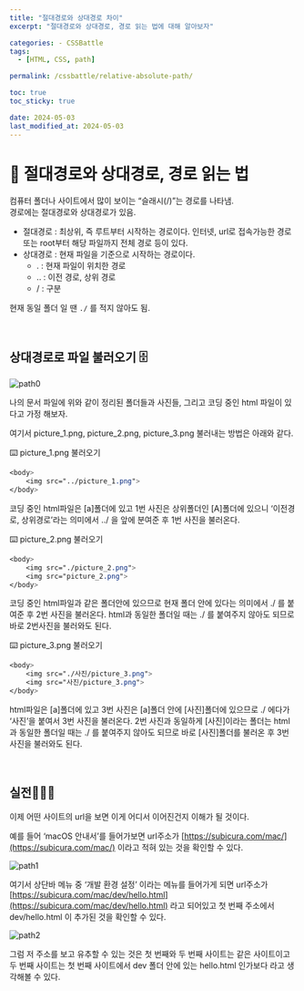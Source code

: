 ```yaml
---
title: "절대경로와 상대경로 차이"
excerpt: "절대경로와 상대경로, 경로 읽는 법에 대해 알아보자"

categories: - CSSBattle
tags:
  - [HTML, CSS, path]

permalink: /cssbattle/relative-absolute-path/

toc: true
toc_sticky: true

date: 2024-05-03
last_modified_at: 2024-05-03
---
```


# 🧭 절대경로와 상대경로, 경로 읽는 법

컴퓨터 폴더나 사이트에서 많이 보이는 “슬래시(/)”는 경로를 나타냄.  
경로에는 절대경로와 상대경로가 있음.

- 절대경로 : 최상위, 즉 루트부터 시작하는 경로이다. 인터넷, url로 접속가능한 경로 또는 root부터 해당 파일까지 전체 경로 등이 있다.
- 상대경로 : 현재 파일을 기준으로 시작하는 경로이다.
  - . : 현재 파일이 위치한 경로
  - .. : 이전 경로, 상위 경로
  - / : 구분

현재 동일 폴더 일 땐 `./` 를 적지 않아도 됨.

<br>

## 상대경로로 파일 불러오기 🗄️

![path0](https://Yooniverse42.github.io/assets/images/posts_img/categories01-htmlcss/002-00-path.png)

나의 문서 파일에 위와 같이 정리된 폴더들과 사진들, 그리고 코딩 중인 html 파일이 있다고 가정 해보자.

여기서 picture_1.png, picture_2.png, picture_3.png 불러내는 방법은 아래와 같다.

⌨️ picture_1.png 불러오기

```css
<body>
    <img src="../picture_1.png">
</body>
```

코딩 중인 html파일은 [a]폴더에 있고 1번 사진은 상위폴더인 [A]폴더에 있으니 ‘이전경로, 상위경로’라는 의미에서 ../ 을 앞에 분여준 후 1번 사진을 불러온다.

⌨️ picture_2.png 불러오기

```css
<body>
    <img src="./picture_2.png">
    <img src="picture_2.png">
</body>
```

코딩 중인 html파일과 같은 폴더안에 있으므로 현재 폴더 안에 있다는 의미에서 ./ 를 붙여준 후 2번 사진을 불러온다. html과 동일한 폴더일 때는 ./ 를 붙여주지 않아도 되므로 바로 2번사진을 불러와도 된다.

⌨️ picture_3.png 불러오기

```css
<body>
    <img src="./사진/picture_3.png">
    <img src="사진/picture_3.png">
</body>
```

html파일은 [a]폴더에 있고 3번 사진은 [a]폴더 안에 [사진]폴더에 있으므로 ./ 에다가 ‘사진’을 붙여서 3번 사진을 불러온다. 2번 사진과 동일하게 [사진]이라는 폴더는 html과 동일한 폴더일 때는 ./ 를 붙여주지 않아도 되므로 바로 [사진]폴더를 불러온 후 3번사진을 불러와도 된다.

<br>

## 실전🏃🏻‍♀️

이제 어떤 사이트의 url을 보면 이게 어디서 이어진건지 이해가 될 것이다.

예를 들어 ‘macOS 안내서’를 들어가보면 url주소가 [https://subicura.com/mac/](https://subicura.com/mac/) 이라고 적혀 있는 것을 확인할 수 있다.

![path1](https://Yooniverse42.github.io/assets/images/posts_img/categories01-htmlcss/002-01-path.png)

여기서 상단바 메뉴 중 ‘개발 환경 설정’ 이라는 메뉴를 들어가게 되면 url주소가 [https://subicura.com/mac/dev/hello.html](https://subicura.com/mac/dev/hello.html) 라고 되어있고 첫 번째 주소에서 dev/hello.html 이 추가된 것을 확인할 수 있다.

![path2](https://Yooniverse42.github.io/assets/images/posts_img/categories01-htmlcss/002-02-path.png)

그럼 저 주소를 보고 유추할 수 있는 것은 첫 번째와 두 번째 사이트는 같은 사이트이고 두 번째 사이트는 첫 번째 사이트에서 dev 폴더 안에 있는 hello.html 인가보다 라고 생각해볼 수 있다.
